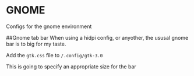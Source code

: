 # GNOME

Configs for the gnome environment

##Gnome tab bar
When using a hidpi config, or anyother, the ususal gnome bar is to big for my taste.

Add the `gtk.css` file to `/.config/gtk-3.0`

This is going to specify an appropriate size for the bar
